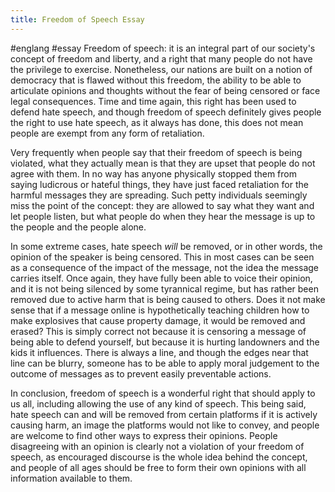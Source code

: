 ```yaml
---
title: Freedom of Speech Essay
---
```


#englang #essay
Freedom of speech: it is an integral part of our society's concept of freedom and liberty, and a right that many people do not have the privilege to exercise. Nonetheless, our nations are built on a notion of democracy that is flawed without this freedom, the ability to be able to articulate opinions and thoughts without the fear of being censored or face legal consequences. Time and time again, this right has been used to defend hate speech, and though freedom of speech definitely gives people the right to use hate speech, as it always has done, this does not mean people are exempt from any form of retaliation.

Very frequently when people say that their freedom of speech is being violated, what they actually mean is that they are upset that people do not agree with them. In no way has anyone physically stopped them from saying ludicrous or hateful things, they have just faced retaliation for the harmful messages they are spreading. Such petty individuals seemingly miss the point of the concept: they are allowed to say what they want and let people listen, but what people do when they hear the message is up to the people and the people alone.

In some extreme cases, hate speech *will* be removed, or in other words, the opinion of the speaker is being censored. This in most cases can be seen as a consequence of the impact of the message, not the idea the message carries itself. Once again, they have fully been able to voice their opinion, and it is not being silenced by some tyrannical regime, but has rather been removed due to active harm that is being caused to others. Does it not make sense that if a message online is hypothetically teaching children how to make explosives that cause property damage, it would be removed and erased? This is simply correct not because it is censoring a message of being able to defend yourself, but because it is hurting landowners and the kids it influences. There is always a line, and though the edges near that line can be blurry, someone has to be able to apply moral judgement to the outcome of messages as to prevent easily preventable actions.

In conclusion, freedom of speech is a wonderful right that should apply to us all, including allowing the use of any kind of speech. This being said, hate speech can and will be removed from certain platforms if it is actively causing harm, an image the platforms would not like to convey, and people are welcome to find other ways to express their opinions. People disagreeing with an opinion is clearly not a violation of your freedom of speech, as encouraged discourse is the whole idea behind the concept, and people of all ages should be free to form their own opinions with all information available to them.